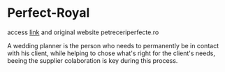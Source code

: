 # Perfect-Royal
access <a href="https://alex16-csharp.github.io/Perfect-Royale/">link</a> and original website petreceriperfecte.ro

A wedding planner is the person who needs to permanently be in contact with his client, while helping to chose what's right for the client's needs, beeing the supplier colaboration is key during this process. 

